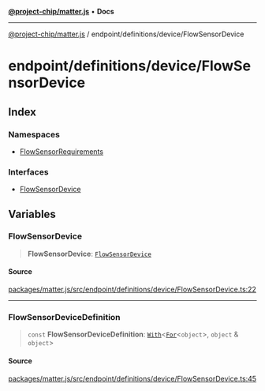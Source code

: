 [**@project-chip/matter.js**](../../../../README.md) • **Docs**

***

[@project-chip/matter.js](../../../../modules.md) / endpoint/definitions/device/FlowSensorDevice

# endpoint/definitions/device/FlowSensorDevice

## Index

### Namespaces

- [FlowSensorRequirements](namespaces/FlowSensorRequirements/README.md)

### Interfaces

- [FlowSensorDevice](interfaces/FlowSensorDevice.md)

## Variables

### FlowSensorDevice

> **FlowSensorDevice**: [`FlowSensorDevice`](interfaces/FlowSensorDevice.md)

#### Source

[packages/matter.js/src/endpoint/definitions/device/FlowSensorDevice.ts:22](https://github.com/project-chip/matter.js/blob/7a8cbb56b87d4ccf34bec5a9a95ab40a1711324f/packages/matter.js/src/endpoint/definitions/device/FlowSensorDevice.ts#L22)

***

### FlowSensorDeviceDefinition

> `const` **FlowSensorDeviceDefinition**: [`With`](../../../../node/export/-internal-/README.md#withbsb)\<[`For`](../../../../behavior/cluster/export/-internal-/namespaces/EndpointType/README.md#fort)\<`object`\>, `object` & `object`\>

#### Source

[packages/matter.js/src/endpoint/definitions/device/FlowSensorDevice.ts:45](https://github.com/project-chip/matter.js/blob/7a8cbb56b87d4ccf34bec5a9a95ab40a1711324f/packages/matter.js/src/endpoint/definitions/device/FlowSensorDevice.ts#L45)
